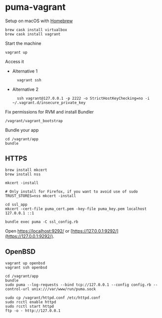 # puma-vagrant

Setup on macOS with [Homebrew](https://brew.sh/)

    brew cask install virtualbox
    brew cask install vagrant

Start the machine

    vagrant up

Access it

* Alternative 1

        vagrant ssh

* Alternative 2

        ssh vagrant@127.0.0.1 -p 2222 -o StrictHostKeyChecking=no -i ~/.vagrant.d/insecure_private_key

Fix permissions for RVM and install Bundler

    /vagrant/vagrant_bootstrap

Bundle your app

    cd /vagrant/app
    bundle

## HTTPS

    brew install mkcert
    brew install nss

    mkcert -install

    # Only install for Firefox, if you want to avoid use of sudo
    TRUST_STORES=nss mkcert -install

    cd ssl_app
    mkcert -cert-file puma_cert.pem -key-file puma_key.pem localhost 127.0.0.1 ::1

    bundle exec puma -C ssl_config.rb

Open [https://localhost:9292/](https://localhost:9292/) or [https://127.0.0.1:9292/](https://127.0.0.1:9292/).

## OpenBSD

```
vagrant up openbsd
vagrant ssh openbsd

cd /vagrant/app
bundle
sudo puma --log-requests --bind tcp://127.0.0.1 --config config.rb --control-url unix:///var/www/run/puma.sock

sudo cp /vagrant/httpd.conf /etc/httpd.conf
sudo rcctl enable httpd
sudo rcctl start httpd
ftp -o - http://127.0.0.1
```
